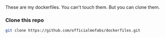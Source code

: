These are my dockerfiles. You can't touch them. But you can clone them.

### **Clone this repo**

```bash
git clone https://github.com/officialmofabs/dockerfiles.git
```
